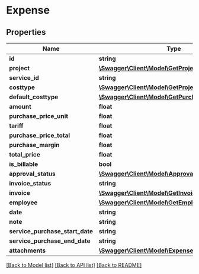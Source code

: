 # Expense

## Properties

 Name                            | Type                                                                                | Description | Notes      
---------------------------------|-------------------------------------------------------------------------------------|-------------|------------
 **id**                          | **string**                                                                          |             | [optional] 
 **project**                     | [**\Swagger\Client\Model\GetProjectSimple**](GetProjectSimple.md)                   |             | [optional] 
 **service_id**                  | **string**                                                                          |             | [optional] 
 **costtype**                    | [**\Swagger\Client\Model\GetProjectServiceCostType**](GetProjectServiceCostType.md) |             | [optional] 
 **default_costtype**            | [**\Swagger\Client\Model\GetPurchaseType**](GetPurchaseType.md)                     |             | [optional] 
 **amount**                      | **float**                                                                           |             | [optional] 
 **purchase_price_unit**         | **float**                                                                           |             | [optional] 
 **tariff**                      | **float**                                                                           |             | [optional] 
 **purchase_price_total**        | **float**                                                                           |             | [optional] 
 **purchase_margin**             | **float**                                                                           |             | [optional] 
 **total_price**                 | **float**                                                                           |             | [optional] 
 **is_billable**                 | **bool**                                                                            |             | [optional] 
 **approval_status**             | [**\Swagger\Client\Model\ApprovalStatus**](ApprovalStatus.md)                       |             | [optional] 
 **invoice_status**              | **string**                                                                          |             | [optional] 
 **invoice**                     | [**\Swagger\Client\Model\GetInvoice**](GetInvoice.md)                               |             | [optional] 
 **employee**                    | [**\Swagger\Client\Model\GetEmployeeSimple**](GetEmployeeSimple.md)                 |             | [optional] 
 **date**                        | **string**                                                                          |             | [optional] 
 **note**                        | **string**                                                                          |             | [optional] 
 **service_purchase_start_date** | **string**                                                                          |             | [optional] 
 **service_purchase_end_date**   | **string**                                                                          |             | [optional] 
 **attachments**                 | [**\Swagger\Client\Model\ExpenseAttachment[]**](ExpenseAttachment.md)               |             | [optional] 

[[Back to Model list]](../../README.md#documentation-for-models) [[Back to API list]](../../README.md#documentation-for-api-endpoints) [[Back to README]](../../README.md)


